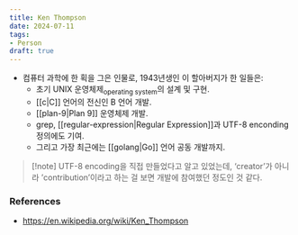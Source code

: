 ```yaml
---
title: Ken Thompson
date: 2024-07-11
tags:
- Person
draft: true
---
```



- 컴퓨터 과학에 한 획을 그은 인물로, 1943년생인 이 할아버지가 한 일들은:
    - 초기 UNIX 운영체제<sub>operating system</sub>의 설계 및 구현.
    - [[c|C]] 언어의 전신인 B 언어 개발.
    - [[plan-9|Plan 9]] 운영체제 개발.
    - grep, [[regular-expression|Regular Expression]]과 UTF-8 enconding 정의에도 기여.
    - 그리고 가장 최근에는 [[golang|Go]] 언어 공동 개발까지.

> [!note] UTF-8 encoding을 직접 만들었다고 알고 있었는데, ‘creator’가 아니라 ’contribution’이라고 하는 걸 보면 개발에 참여했던 정도인 것 같다.



### References
- https://en.wikipedia.org/wiki/Ken_Thompson